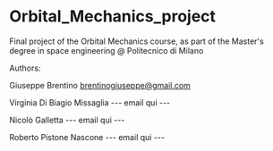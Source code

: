 # Orbital_Mechanics_project

Final project of the Orbital Mechanics course, as part of the Master's degree in space engineering @ Politecnico di Milano

Authors:

Giuseppe Brentino
brentinogiuseppe@gmail.com

Virginia Di Biagio Missaglia
--- email qui ---

Nicolò Galletta
--- email qui ---

Roberto Pistone Nascone
--- email qui ---
